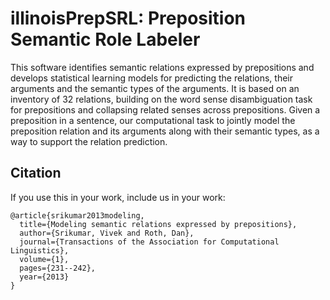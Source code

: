 # illinoisPrepSRL: Preposition Semantic Role Labeler 

This software identifies semantic relations expressed by prepositions and develops statistical learning models for 
predicting the relations, their arguments and the semantic types of the arguments. 
It is based on an inventory of 32 relations, building on the word sense disambiguation task for prepositions 
and collapsing related senses across prepositions. Given a preposition in a sentence, our computational task to jointly
model the preposition relation and its arguments along with their semantic types, as a way to support the relation prediction. 

## Citation

If you use this in your work, include us in your work: 

```
@article{srikumar2013modeling,
  title={Modeling semantic relations expressed by prepositions},
  author={Srikumar, Vivek and Roth, Dan},
  journal={Transactions of the Association for Computational Linguistics},
  volume={1},
  pages={231--242},
  year={2013}
}
```

